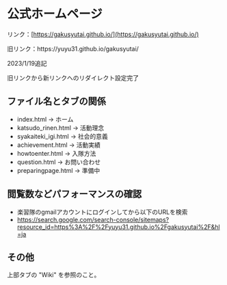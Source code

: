 # 公式ホームページ
リンク：[https://gakusyutai.github.io/](https://gakusyutai.github.io/)
<p>旧リンク：https://yuyu31.github.io/gakusyutai/</p>

2023/1/19追記
<p>旧リンクから新リンクへのリダイレクト設定完了</p>

## ファイル名とタブの関係

* index.html -> ホーム
* katsudo_rinen.html -> 活動理念
* syakaiteki_igi.html -> 社会的意義
* achievement.html -> 活動実績
* howtoenter.html -> 入隊方法
* question.html -> お問い合わせ
* preparingpage.html -> 準備中

## 閲覧数などパフォーマンスの確認

* 楽習隊のgmailアカウントにログインしてから以下のURLを検索
* <https://search.google.com/search-console/sitemaps?resource_id=https%3A%2F%2Fyuyu31.github.io%2Fgakusyutai%2F&hl=ja>

## その他

上部タブの "Wiki" を参照のこと。
